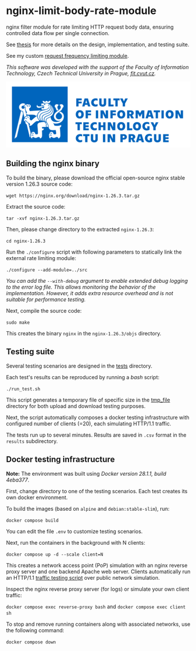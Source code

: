 # nginx-limit-body-rate-module

nginx filter module for rate limiting HTTP request body data, ensuring controlled data flow per single connection.

See [thesis](docs/thesis.pdf) for more details on the design, implementation, and testing suite.

See my custom [request frequency limiting module](https://github.com/simonkry/nginx-limit-request-frequency-module).

*This software was developed with the support of the Faculty of Information Technology, Czech Technical University in Prague, [fit.cvut.cz](https://fit.cvut.cz/).*

![](fit_logo.svg)

## Building the nginx binary

To build the binary, please download the official open-source nginx stable version 1.26.3 source code:

`wget https://nginx.org/download/nginx-1.26.3.tar.gz`

Extract the source code:

`tar -xvf nginx-1.26.3.tar.gz`

Then, please change directory to the extracted `nginx-1.26.3`:

`cd nginx-1.26.3`

Run the `./configure` script with following parameters to statically link the external rate limiting module:

`./configure --add-module=../src`

*You can add the `--with-debug` argument to enable extended debug logging to the error log file. This allows monitoring the behavior of the implementation. However, it adds extra resource overhead and is not suitable for performance testing.*

Next, compile the source code:

`sudo make`

This creates the binary `nginx` in the `nginx-1.26.3/objs` directory.


## Testing suite

Several testing scenarios are designed in the [tests](./tests) directory.

Each test's results can be reproduced by running a *bash* script:

`./run_test.sh`

This script generates a temporary file of specific size in the [tmp_file](./docker/tmp_file) directory for both upload and download testing purposes.

Next, the script automatically composes a docker testing infrastructure with configured number of clients (=20), each simulating HTTP/1.1 traffic.

The tests run up to several minutes. Results are saved in `.csv` format in the `results` subdirectory.


## Docker testing infrastructure

**Note:** The environment was built using *Docker version 28.1.1, build 4eba377*.

First, change directory to one of the testing scenarios. Each test creates its own docker environment.

To build the images (based on `alpine` and `debian:stable-slim`), run:

`docker compose build`

You can edit the file `.env` to customize testing scenarios.

Next, run the containers in the background with N clients:

`docker compose up -d --scale client=N`

This creates a network access point (PoP) simulation with an nginx reverse proxy server and one backend Apache web server. Clients automatically run an HTTP/1.1 [traffic testing script](./docker/client/client_traffic_test.sh) over public network simulation.

Inspect the nginx reverse proxy server (for logs) or simulate your own client traffic:

`docker compose exec reverse-proxy bash` and `docker compose exec client sh`

To stop and remove running containers along with associated networks, use the following command:

`docker compose down`